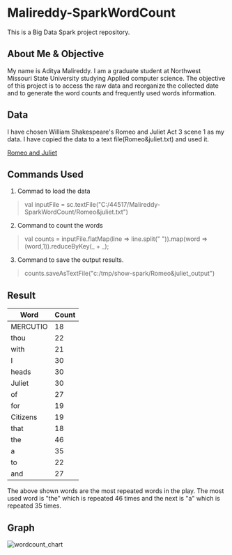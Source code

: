 # Malireddy-SparkWordCount
This is a Big Data Spark project repository.

## About Me & Objective
My name is Aditya Malireddy. I am a graduate student at Northwest Missouri State University studying Applied computer science. The objective of this project is to access the raw data and reorganize the collected date and to generate the word counts and frequently used words information.

## Data
I have chosen William Shakespeare's Romeo and Juliet Act 3 scene 1 as my data. I have copied the data to a text file(Romeo&juliet.txt) and used it.

[Romeo and Juliet](http://shakespeare.mit.edu/romeo_juliet/romeo_juliet.3.1.html)

## Commands Used

1. Commad to load the data 
> val inputFile = sc.textFile("C:/44517/Malireddy-SparkWordCount/Romeo&juliet.txt")

2. Command to count the words
> val counts = inputFile.flatMap(line => line.split(" ")).map(word => (word,1)).reduceByKey(_ + _);

3. Command to save the output results.
> counts.saveAsTextFile("c:/tmp/show-spark/Romeo&juliet_output")

## Result

| Word       | Count|
|---------   |------|
| MERCUTIO   | 18   |
| thou       | 22   |
| with       | 21   |
| I          | 30   |
| heads      | 30   |
| Juliet     | 30   |
| of         | 27   |
| for        | 19   |
| Citizens   | 19   |
| that       | 18   |
| the        | 46   |
| a          | 35   |
| to         | 22   |
| and        | 27   |

The above shown words are the most repeated words in the play. The most used word is "the" which is repeated 46 times and the next is "a" which is repeated 35 times.

## Graph

![wordcount_chart](https://user-images.githubusercontent.com/31738366/48321929-99307d80-e5ea-11e8-9451-c455aa930850.png)







